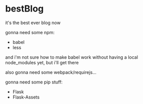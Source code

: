 # bestBlog
it's the best ever blog now


gonna need some npm:
- babel
- less

and i'm not sure how to make babel work without having a local node_modules yet, but i'll get there

also gonna need some webpack/requirejs...

gonna need some pip stuff:
- Flask
- Flask-Assets